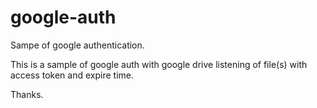 # google-auth
Sampe of google authentication.

This is a sample of google auth with google drive listening of file(s) with access token and expire time.

Thanks.
